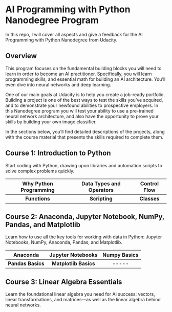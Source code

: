 # AI Programming with Python Nanodegree Program

In this repo, I will cover all aspects and give a feedback for the AI Programming with Python Nanodegree from Udacity.

## Overview
This program focuses on the fundamental building blocks you will need to learn in order to become an AI practitioner. Specifically, you will learn programming skills, and essential math for building an AI
architecture. You’ll even dive into neural networks and deep learning.

One of our main goals at Udacity is to help you create a job-ready portfolio. Building a project is one of the best ways to test the skills you’ve acquired, and to demonstrate your newfound abilities to prospective
employers. In this Nanodegree program you will test your ability to use a pre-trained neural network architecture, and also have the opportunity to prove your skills by building your own image classifier.

In the sections below, you’ll find detailed descriptions of the projects, along with the course material that presents the skills required to complete them.

## Course 1: Introduction to Python
Start coding with Python, drawing upon libraries and automation scripts to solve complex problems quickly.

| Why Python Programming | Data Types and Operators | Control Flow |
| :-------------: | :-------------: | :-------------: |
| **Functions**  | **Scripting**  | **Classes** |

## Course 2: Anaconda, Jupyter Notebook, NumPy, Pandas, and Matplotlib
Learn how to use all the key tools for working with data in Python: Jupyter Notebooks, NumPy, Anaconda, Pandas, and Matplotlib.

| Anaconda | Jupyter Notebooks | Numpy Basics |
| :-------------: | :-------------: | :-------------: |
| **Pandas Basics**  | **Matplotlib Basics**  | ----- |

## Course 3: Linear Algebra Essentials
Learn the foundational linear algebra you need for AI success: vectors, linear transformations, and matrices—as well as the linear algebra behind neural networks.
